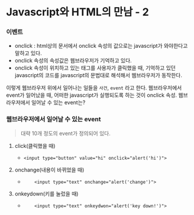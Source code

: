 # Javascript와 HTML의 만남 - 2

### 이벤트
- onclick : html상의 문서에서 onclick 속성의 값으로는 javascript가 와야한다고 말하고 있다.
- onclick 속성의 속성값은 웹브라우저가 기억하고 있다.
- onclick 속성이 위치하고 있는 태그를 사용자가 클릭했을 때, 기억하고 있던 javascript의 코드를 javascript의 문법대로 해석해서 웹브라우저가 동작한다.

이렇게 웹브라우저 위에서 일어나는 일들을 `사건`, `event` 라고 한다.
웹브라우저에서 event가 일어났을 때, 어떠한 javascript가 실행되도록 하는 것이 onclick 속성.
웹브라우저에서 일어날 수 있는 event는?


### 웹브라우저에서 일어날 수 있는 event

> 대략 10개 정도의 event가 정의되어 있다.

1. click(클릭했을 때)
    -   ```
        <input type="button" value="hi" onclick="alert('hi')">
        ```
2. onchange(내용이 바뀌었을 때)
    -   ```
            <input type="text" onchange="alert('change')">
        ```
3. onkeydown(키를 눌렀을 때)
    -   ```
            <input type="text" onkeydwon="alert('key down!')">
        ```



